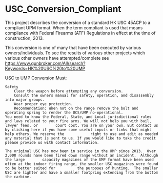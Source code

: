 # USC_Conversion_Compliant
This project describes the conversion of a standard HK USC 45ACP to a compliant UPM format.  When the term compliant is used that means compliance with              Federal Firearms (ATF) Regulations in effect at the time of construction, 2013. 

This conversion is one of many that have been executed by various owners/individuals.  To see the results of various other projects which various other              owners have attempted/complete see https://www.gunbroker.com/All/search?Keywords=HK%20USC%20to%20UMP


USC to UMP Conversion Must:

    Safety
        Clear the weapon before attempting any conversion.
        Consult the owners manual for safety, operation, and disassembly into major groups.
        Wear proper eye protection.
        Recommendation: When not on the range remove the bolt and operating spring to render the UCS/UMP no-operational. 
    You need to know the Federal, State, and Local jurisdictional rules and laws related to your fire arms. We will not help you with bail, lawyer fees, or        court cost. You are on your own. But contact us by clicking here if you have some useful inputs or links that might help others. We reserve the            right to use and edit as needed any material that is sent to us. If you would like to take the credit please provide us with contact information. 
    
    The original USC has now been in service in the UMP since 2013.  Over 2,000 rounds have been fired down range without an incident.  Although the large        capacity magazines of the UMP format have been used often at the indoor firing range, the smaller USC magazines were found to be better suited for          the purposes of hunting.  The smaller USC are lighter and have a smaller footpring extending from the bottom the carbine.
